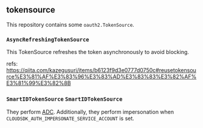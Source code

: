 ## tokensource

This repository contains some `oauth2.TokenSource`.

### `AsyncRefreshingTokenSource`

This TokenSource refreshes the token asynchronously to avoid blocking.

refs: https://qiita.com/kazegusuri/items/b6123f9d3e0777d0750c#reusetokensource%E3%81%AF%E3%83%96%E3%83%AD%E3%83%83%E3%82%AF%E3%81%99%E3%82%8B

### `SmartIDTokenSource` `SmartIDTokenSource`

They perform [ADC](https://google.aip.dev/auth/4110).
Additionally, they perform impersonation when `CLOUDSDK_AUTH_IMPERSONATE_SERVICE_ACCOUNT` is set.
